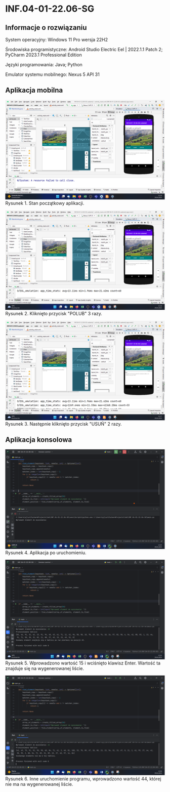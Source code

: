 # INF.04-01-22.06-SG

## Informacje o rozwiązaniu

System operacyjny: Windows 11 Pro wersja 22H2

Środowiska programistyczne: Android Studio Electric Eel | 2022.1.1 Patch 2; PyCharm 2023.1 Professional Edition

Języki programowania: Java; Python

Emulator systemu mobilnego: Nexus 5 API 31

## Aplikacja mobilna

![mobile1.png](dokumentacja/mobile1.png)
Rysunek 1. Stan początkowy aplikacji.

![mobile2.png](dokumentacja/moblie2.png)
Rysunek 2. Kliknięto przycisk "POLUB" 3 razy.

![mobile3.png](dokumentacja/mobile3.png)
Rysunek 3. Następnie kliknięto przycisk "USUŃ" 2 razy.

## Aplikacja konsolowa

![konsola1.png](dokumentacja/konsola1.png)
Rysunek 4. Aplikacja po uruchomieniu.

![konsola2.png](dokumentacja/konsola2.png)
Rysunek 5. Wprowadzono wartość 15 i wciśnięto klawisz Enter. Wartość ta znajduje się na wygenerowanej liście.

![konsola3.png](dokumentacja/konsola3.png)
Rysunek 6. Inne uruchomienie programu, wprowadzono wartość 44, której nie ma na wygenerowanej liście.
